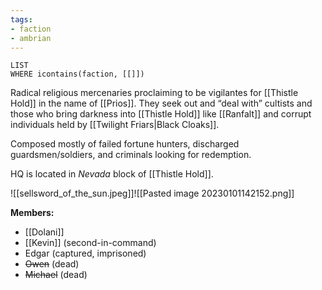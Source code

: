 ```yaml
---
tags:
- faction
- ambrian
---
```

```dataview
LIST
WHERE icontains(faction, [[]])
```

Radical religious mercenaries proclaiming to be vigilantes for [[Thistle Hold]] in the name of [[Prios]]. They seek out and “deal with” cultists and those who bring darkness into [[Thistle Hold]] like [[Ranfalt]] and corrupt individuals held by [[Twilight Friars|Black Cloaks]].

Composed mostly of failed fortune hunters, discharged guardsmen/soldiers, and criminals looking for redemption. 

HQ is located in *Nevada* block of [[Thistle Hold]].

![[sellsword_of_the_sun.jpeg]]![[Pasted image 20230101142152.png]]

**Members:**
- [[Dolani]]
- [[Kevin]] (second-in-command)
- Edgar (captured, imprisoned)
- ~~Owen~~ (dead)
- ~~Michael~~ (dead)